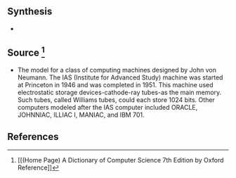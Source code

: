 ## Synthesis
- 
## Source [^1]
- The model for a class of computing machines designed by John von Neumann. The IAS (Institute for Advanced Study) machine was started at Princeton in 1946 and was completed in 1951. This machine used electrostatic storage devices-cathode-ray tubes-as the main memory. Such tubes, called Williams tubes, could each store 1024 bits. Other computers modeled after the IAS computer included ORACLE, JOHNNIAC, ILLIAC I, MANIAC, and IBM 701. 
## References

[^1]: [[(Home Page) A Dictionary of Computer Science 7th Edition by Oxford Reference]]